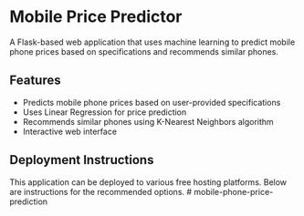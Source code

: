 # Mobile Price Predictor

A Flask-based web application that uses machine learning to predict mobile phone prices based on specifications and recommends similar phones.

## Features
- Predicts mobile phone prices based on user-provided specifications
- Uses Linear Regression for price prediction
- Recommends similar phones using K-Nearest Neighbors algorithm
- Interactive web interface

## Deployment Instructions

This application can be deployed to various free hosting platforms. Below are instructions for the recommended options.
#   m o b i l e - p h o n e - p r i c e - p r e d i c t i o n  
 